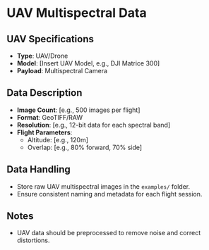 # UAV Multispectral Data

## UAV Specifications
- **Type**: UAV/Drone
- **Model**: [Insert UAV Model, e.g., DJI Matrice 300]
- **Payload**: Multispectral Camera

## Data Description
- **Image Count**: [e.g., 500 images per flight]
- **Format**: GeoTIFF/RAW
- **Resolution**: [e.g., 12-bit data for each spectral band]
- **Flight Parameters**:
  - Altitude: [e.g., 120m]
  - Overlap: [e.g., 80% forward, 70% side]

## Data Handling
- Store raw UAV multispectral images in the `examples/` folder.
- Ensure consistent naming and metadata for each flight session.

## Notes
- UAV data should be preprocessed to remove noise and correct distortions.

